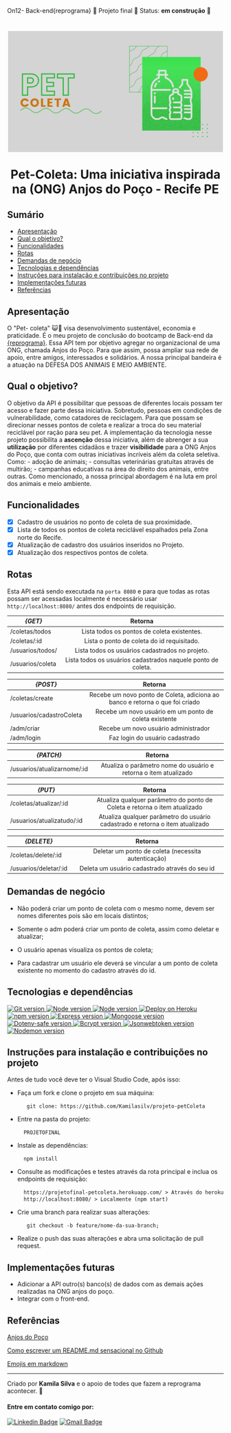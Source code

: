 On12- Back-end{reprograma} :purple_heart: Projeto final 🚀 Status: **em construção**  :construction:

<h1 align="center">
  <img src="img/Pet-Coleta.png" alt="logo do projeto Pet- coleta" width="500">
<p align="center"> Pet-Coleta: Uma iniciativa inspirada na (ONG) Anjos do Poço - Recife PE<p>
</h1>

  
## **Sumário**  

- [Apresentação](#apresentação)
- [Qual o objetivo?](#qual-o-objetivo?)
- [Funcionalidades](#funcionalidades)
- [Rotas](#rotas)
- [Demandas de negócio](#demandas-de-negocio)
- [Tecnologias e dependências ](#tecnologias-e-dependências)
- [Instruções para instalação e contribuições no projeto](#instruções-para-instalação-e-contribuições-no-projeto)
- [Implementações futuras](#implementações-futuras)
- [Referências](#referências)

## **Apresentação**

O "Pet- coleta"  :smiley_cat::dog: visa desenvolvimento sustentável, economia e praticidade. É o meu projeto de conclusão do bootcamp de Back-end da [{reprograma}](https://reprograma.com.br/). Essa  API  tem por objetivo agregar no organizacional de uma ONG, chamada Anjos do Poço. Para que assim, possa ampliar sua rede de apoio, entre amigos, interessados e solidários. A nossa principal bandeira é a atuação na DEFESA DOS ANIMAIS E MEIO AMBIENTE. 


## **Qual o objetivo?**

O objetivo da API é possibilitar que  pessoas de diferentes locais possam ter acesso e fazer parte dessa iniciativa. Sobretudo, pessoas em condições de vulnerabilidade, como catadores de reciclagem. Para que possam se direcionar nesses pontos de coleta e realizar a troca do seu material reciclável por ração para seu pet. 
A implementação da tecnologia nesse projeto possibilita a **ascenção** dessa iniciativa, além de abrenger a sua **utilização** por diferentes cidadãos e trazer **visibilidade** para a ONG Anjos do Poço, que conta com outras iniciativas incríveis além da coleta seletiva. 
Como: 
	-  adoção de animais;
	- consultas veterinárias gratuitas através de multirão;
	-  campanhas educativas na área do direito dos animais, entre outras. 
Como mencionado, a nossa principal abordagem é na luta em prol dos animais e meio ambiente. 

## **Funcionalidades**

  
- [X] Cadastro de usuários no ponto de coleta de sua proximidade. 
- [X] Lista de todos os pontos de coleta reciclável espalhados pela Zona norte do Recife.
- [X] Atualização de cadastro dos usuários inseridos no Projeto. 
- [X] Atualização dos respectivos pontos de coleta. 

## **Rotas**

  
Esta API está sendo executada na `porta 8080` e para que todas as rotas possam ser acessadas localmente é necessário usar `http://localhost:8080/` antes dos endpoints de requisição.

  
| **_{GET}_** | Retorna |
| ------------------- | :-------------------: |
| /coletas/todos | Lista todos os pontos de coleta existentes.|
| /coletas/:id | Lista o ponto de coleta do id requisitado. |
| /usuarios/todos/ | Lista todos os usuários cadastrados no projeto.
| /usuarios/coleta | Lista todos os usuários cadastrados naquele ponto de coleta. |

| **_{POST}_** | Retorna |
| ------------------- | :-------------------: |
| /coletas/create | Recebe um novo ponto de Coleta, adiciona ao banco e retorna o que foi criado |
| /usuarios/cadastroColeta | Recebe um novo usuário em um ponto de coleta existente |
| /adm/criar | Recebe um novo usuário administrador |
| /adm/login | Faz login do usuário cadastrado |

| **_{PATCH}_** | Retorna |
| ------------------- | :-------------------: |
| /usuarios/atualizarnome/:id | Atualiza o parâmetro nome do usuário e retorna o item atualizado |

| **_{PUT}_** | Retorna |
| ------------------- | :-------------------: |
| /coletas/atualizar/:id | Atualiza qualquer parâmetro do ponto de Coleta e retorna o item atualizado |
| /usuarios/atualizatudo/:id | Atualiza qualquer parâmetro do usuário cadastrado e retorna o item atualizado |

| **_{DELETE}_** | Retorna |
| ------------------- | :-------------------: |
| /coletas/delete/:id | Deletar um ponto de coleta (necessita autenticação) |
| /usuarios/deletar/:id | Deleta um usuário cadastrado através do seu id |

## Demandas de negócio

- Não poderá criar um ponto de coleta com o mesmo nome, devem ser nomes diferentes pois são em locais distintos;

- Somente o adm poderá criar um ponto de coleta, assim como deletar e atualizar;

- O usuário apenas visualiza os pontos de coleta;

- Para cadastrar um usuário ele deverá se vincular a um ponto de coleta existente no momento do cadastro através do id. 

## **Tecnologias e dependências**

 
<p  align="left">
<a>
<a  href="https://git-scm.com/"><img  alt="Git version"  src="https://img.shields.io/badge/Git/GitHub-yellow">
<a  href="https://nodejs.org/pt-br/"><img  alt="Node version"  src="https://img.shields.io/badge/NodeJS-yellow">
<a  href="https://www.mongodb.com/cloud/atlas"><img  alt="Node version"  src="https://img.shields.io/badge/MongoDB%20Atlas-yellow">
<a  href="https://herokuapp.com/"><img  alt="Deploy on Heroku"  src="https://img.shields.io/badge/Heroku-yellow">
<br/>
<a  href="https://www.npmjs.com/"><img  alt="npm version"  src="https://img.shields.io/badge/npm-6.14.6-yellow">
<a  href="https://expressjs.com/pt-br/"><img  alt="Express version"  src="https://img.shields.io/badge/express-4.17.1-yellow">
<a  href="https://mongoosejs.com/"><img  alt="Mongoose version"  src="https://img.shields.io/badge/mongoose-5.10.17-yellow">
<a  href="https://www.npmjs.com/package/dotenv-safe"><img  alt="Dotenv-safe version"  src="https://img.shields.io/badge/dotenv-8.2.0-yellow">
<a  href="https://www.npmjs.com/package/bcryptjs"><img  alt="Bcrypt version"  src="https://img.shields.io/badge/bcrypt-5.0.0-yellow">
<a  href="https://www.npmjs.com/package/jsonwebtoken"><img  alt="Jsonwebtoken version"  src="https://img.shields.io/badge/jsonwebtoken-8.5.1-yellow">
<a  href="https://www.npmjs.com/package/nodemon"><img  alt="Nodemon version"  src="https://img.shields.io/badge/nodemon-2.0.6-yellow">
</a>
</p>


## **Instruções para instalação e contribuições no projeto**

Antes de tudo você deve ter o Visual Studio Code, após isso: 
- Faça um fork e clone o projeto em sua máquina: 

		 git clone: https://github.com/Kamilasilv/projeto-petColeta
- Entre na pasta do projeto:

		PROJETOFINAL
- Instale as dependências: 

		npm install 
- Consulte as modificações e testes através da rota principal e inclua os endpoints de requisição:

		https://projetofinal-petcoleta.herokuapp.com/ > Através do heroku
		http://localhost:8080/ > Localmente (npm start)
	

- Crie uma branch para realizar suas alterações:

		 git checkout -b feature/nome-da-sua-branch;

 - Realize o push das suas alterações e abra uma solicitação de  pull request.


## **Implementações futuras**
- Adicionar a API outro(s) banco(s) de dados com as demais ações realizadas na ONG anjos do poço. 
- Integrar com o front-end. 

## **Referências**

[Anjos do Poço](http://www.anjosdopoco.org/)

[Como escrever um README.md sensacional no Github](https://dev.to/reginadiana/como-escrever-um-readme-md-sensacional-no-github-4509#o-que-%C3%A9-o-readme)

[Emojis em markdown](https://gist.github.com/tgmarinho/6cf35ac45644a0b68a45069d23c2e4b6)

<hr>

  

Criado  por **Kamila Silva** e o apoio de todes que fazem a reprograma acontecer. :purple_heart:
#### Entre em contato comigo por:
[![Linkedin Badge](https://img.shields.io/badge/-Kamila%20Silva-blue?style=flat-square&logo=Linkedin&logoColor=white)](https://www.linkedin.com/in/kamila-silva/) 
[![Gmail Badge](https://img.shields.io/badge/-kamillasilva140@gmail.com-c14438?style=flat-square&logo=Gmail&logoColor=white&link=mailto:olga.mahin@gmail.com)](mailto:kamillasilva140@gmail.com)

